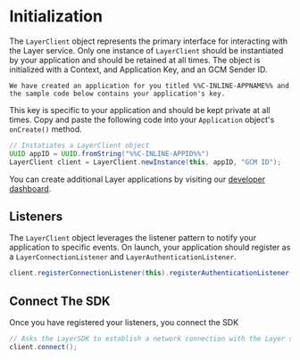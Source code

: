 # Initialization

The `LayerClient` object represents the primary interface for interacting with the Layer service. Only one instance of `LayerClient` should be instantiated by your application and should be retained at all times. The object is initialized with a Context, and Application Key, and an GCM Sender ID.

```emphasis
We have created an application for you titled %%C-INLINE-APPNAME%% and the sample code below contains your application's key.
```

This key is specific to your application and should be kept private at all times. Copy and paste the following code into your `Application` object's `onCreate()` method.

```java
// Instatiates a LayerClient object
UUID appID = UUID.fromString("%%C-INLINE-APPID%%")
LayerClient client = LayerClient.newInstance(this, appID, "GCM ID");
```

You can create additional Layer applications by visiting our [developer dashboard](/dashboard/apps/new).

## Listeners
The `LayerClient` object leverages the listener pattern to notify your application to specific events. On launch, your application should register as a `LayerConnectionListener` and `LayerAuthenticationListener`.

```java
client.registerConnectionListener(this).registerAuthenticationListener(this);
```

## Connect The SDK
Once you have registered your listeners, you connect the SDK

```java
// Asks the LayerSDK to establish a network connection with the Layer service
client.connect();
```
